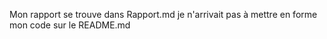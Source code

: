 Mon rapport se trouve dans Rapport.md je n'arrivait pas à mettre en forme mon code sur le README.md
